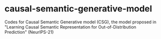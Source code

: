 # causal-semantic-generative-model
Codes for Causal Semantic Generative model (CSG), the model proposed in "Learning Causal Semantic Representation for Out-of-Distribution Prediction" (NeurIPS-21)
